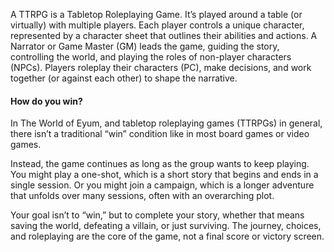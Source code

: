 A TTRPG is a Tabletop Roleplaying Game. It’s played around a table (or virtually) with multiple players. Each player controls a unique character, represented by a character sheet that outlines their abilities and actions. A Narrator or Game Master (GM) leads the game, guiding the story, controlling the world, and playing the roles of non-player characters (NPCs). Players roleplay their characters (PC), make decisions, and work together (or against each other) to shape the narrative.

#### How do you win?

In The World of Eyum, and tabletop roleplaying games (TTRPGs) in general, there isn’t a traditional “win” condition like in most board games or video games.

Instead, the game continues as long as the group wants to keep playing. You might play a one-shot, which is a short story that begins and ends in a single session. Or you might join a campaign, which is a longer adventure that unfolds over many sessions, often with an overarching plot.

Your goal isn’t to “win,” but to complete your story, whether that means saving the world, defeating a villain, or just surviving. The journey, choices, and roleplaying are the core of the game, not a final score or victory screen.